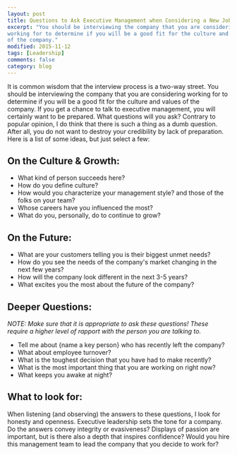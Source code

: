 ```yaml
---
layout: post
title: Questions to Ask Executive Management when Considering a New Job
excerpt: "You should be interviewing the company that you are considering
working for to determine if you will be a good fit for the culture and values
of the company."
modified: 2015-11-12
tags: [Leadership]
comments: false
category: blog
---
```


It is common wisdom that the interview process is a two-way street.  You should
be interviewing the company that you are considering working for to determine
if you will be a good fit for the culture and values of the company.  If you
get a chance to talk to executive management, you will certainly want to be
prepared.  What questions will you ask?  Contrary to popular opinion, I do
think that there is such a thing as a dumb question.  After all, you do not
want to destroy your credibility by lack of preparation.  Here is a list of
some ideas, but just select a few:

## On the Culture & Growth:

* What kind of person succeeds here?
* How do you define culture?
* How would you characterize your management style? and those of the folks on
your team?
* Whose careers have you influenced the most?
* What do you, personally, do to  continue to grow?

## On the Future:

* What are your customers telling you is their biggest unmet needs?
* How do you see the needs of the company's market changing in the next few
years?
* How will the company look different in the next 3-5 years?
* What excites you the most about the future of the company?

## Deeper Questions:

_NOTE: Make sure that it is appropriate to ask these questions! These
require a higher level of rapport with the person you are talking to._

* Tell me about {name a key person} who has recently left the company?
* What about employee turnover?
* What is the toughest decision that you have had to make recently?
* What is the most important thing that you are working on right now?
* What keeps you awake at night?

## What to look for:

When listening (and observing) the answers  to these questions, I look for
honesty and openness. Executive leadership sets the tone for a company. Do the
answers convey integrity or evasiveness?  Displays of passion are important,
but is there also a depth that inspires confidence?  Would you hire this
management team to lead the company that you decide to work for?
